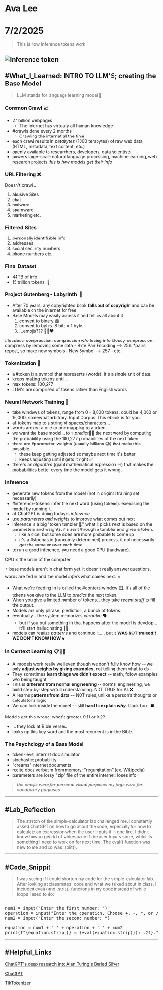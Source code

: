 # Ava Lee

# 7/2/2025

> This is how inference tokens work

![Inference token](https://i.imgur.com/tUmtw7n.png)
---
## #What_I_Learned: INTRO TO LLM'S; creating the Base Model

> LLM stands for language learning model 🤔
### Common Crawl 📈
- 27 billion webpages
	- The internet has virtually all human knowledge
- #crawls done every 2 months
	- Crawling the internet all the time
- each crawl results in *petabytes* (1000 terabytes) of raw web data (HTML, metadata, text content, etc.)
- openly available to researchers, developers, data scientists
- powers large-scale natural language processing, machine learning, web research projects
 *this is how models get their info*
### URL Filtering ❌
Doesn't crawl...
1. abusive Sites
2. chat
3. malware
4. spamware
5. marketing
etc.
### Filtered Sites 
1. personally identifiable info
2. addresses
3. social security numbers
4. phone numbers
etc.
### Final Dataset
- 44TB of info
- 15 trillion tokens  🤯
### Project Gutenberg - Labyrinth  📖
- After 70 years, any copyrighted book **falls out of copyright** and can be available on the internet for free
- Base Models may easily access it and tell us all about it
	1. convert to binary 😱
	2. convert to bytes. 8 bits = 1 byte.
	3. ...emojis??? 🌽🤯❤️

#lossless-compression: compression w/o losing info
#lossy-compression: compress by removing some data
	- Byte Pair Encoding --> 256. *pairs repeat, so make new symbols
	- New Symbol --> 257
	- etc.

### Tokenization 💝
- a #token is a symbol that represents (words). it's a single unit of data.
- keeps making tokens until...
- max tokens: 100,277
- LLM's are comprised of tokens rather than English words

### Neural Network Training 💪
- take windows of tokens, range from 0 - 8,000 tokens. could be 4,000 or 16,000. somewhat arbitrary. Input Corpus: This ebook is for you. 
- all tokens map to a string of spaces/characters...
- words are *not* a one to one mapping to a token
- we want the base model... to ✨*predict*🔮✨ the next word by computing the probability using the 100,277 probabilities of the next token.
- there are #parameter-weights (usually billions 😱) that make this possible. 
	- these keep getting adjusted so maybe next time it's better
	- keeps adjusting until it gets it right ✅
- there's an *algorithm* (giant mathematical expression ♾️) that makes the probabilities better every time the model gets it wrong.
### Inference
- generate new tokens from the model (not in original training set necessarily)
- #inference-tokens: infer the next word (using tokens). exercising the model by running it.
- all ChatGPT is doing today is *inference*
- use *parameters and weights* to improve what comes out next
- inference is a big "token tumbler 🎲." what it picks next is based on the parameters and weights. it's sent through a tumbler and gives a token.
	- like a dice, but some sides are more probable to come up
	- it's a #stochastic (randomly determined) process. it not necessarily get the same answer each time.
- to run a good inference, you need a good GPU (hardware).

CPU is the brain of the computer

⭐️ base models aren't in chat form yet. it doesn't really answer questions. words are fed in and the model *infers* what comes next. ⭐️
- What we're feeding in is called the #context-window 🪟. It's all of the tokens you give to the LLM to *predict* the next token.
- When you give a limited number of tokens... they take *recent stuff* to fill the output.
- Models are only phrase, prediction, a bunch of tokens.
- eventually... the system memorizes *verbatim* 🗣️. 
	- but if you put something in that happens after the model is develop... it'll start hallucinating 😵‍💫
- models can realize *patterns* and continue it..... but it **WAS NOT trained‼️ WE DON'T KNOW HOW 💀**

### In Context Learning 📋📖📝
- AI models work really well even though we don't fully know how -- we only **adjust weights by giving examples**, not telling them what to do
- They sometimes **learn things we didn't expect** -- math, follow examples w/o being taught
- This is **different from normal engineering** -- normal engineering, we build step-by-step w/full understanding. NOT TRUE for AI. ❌
- AI learns **patterns from data** -- NOT rules, unlike a person's thoughts or calculator's logic 
- We can look inside the model -- still **hard to explain *why***. black box...◼️

Models get this wrong: what's greater, 9.11 or 9.2?
- ... they look at Bible verses.
- looks up this key word and the most recurrent is in the Bible.

### The Psychology of a Base Model
- token-level internet doc simulator
- stochastic; probability
- "dreams" internet documents
- recite docs verbatim from memory; "regurgitation" (ex. Wikipedia)
- parameters are lossy "zip" file of the entire internet; loses info



> *the emojis were for personal visual purposes*
> *my tags were for vocabulary purposes*


---

##  #Lab_Reflection

> The stretch of the simple-calculator lab challenged me. I constantly asked ChatGPT on how to go about the code, especially for how to calculate an expression when the user inputs it in one line. I didn't know how to get rid of whitespace if the user inputs some, which is something I need to work on for next time. The eval() function was new to me and so was .split().

---
## #Code_Snippit

> I was seeing if I could shorten my code for the simple-calculator lab. After looking at classmates' code and what we talked about in class, I included eval() and .strip() functions in my code instead of while loops I used to do:
<pre> 
num1 = input("Enter the first number: ")
operation = input("Enter the operation. Choose +, -, *, or /: ")
num2 = input("Enter the second number: ")

equation = num1 + ' ' + operation + ' ' + num2
print(f"{equation.strip()} = {eval(equation.strip()): .2f}.")
</pre>
---
## #Helpful_Links

[ChatGPT's deep research into Alan Turing's Buried Silver](https://lms.turingguild.com/courses/8/library/reck3MvZ3oUqV9eDh)

[ChatGPT](https://chatgpt.com/c/686587f2-16ec-8013-a768-32fa9a146109)

[TikTokenizer](https://tiktokenizer.vercel.app/?model=cl100k_base)


